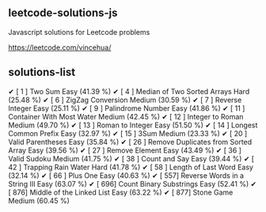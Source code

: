## leetcode-solutions-js

Javascript solutions for Leetcode problems

https://leetcode.com/vincehua/

## solutions-list

✔ [  1 ] Two Sum                                                      Easy   (41.39 %)
✔ [  4 ] Median of Two Sorted Arrays                                  Hard   (25.48 %)
✔ [  6 ] ZigZag Conversion                                            Medium (30.59 %)
✔ [  7 ] Reverse Integer                                              Easy   (25.11 %)
✔ [  9 ] Palindrome Number                                            Easy   (41.86 %)
✔ [ 11 ] Container With Most Water                                    Medium (42.45 %)
✔ [ 12 ] Integer to Roman                                             Medium (49.70 %)
✔ [ 13 ] Roman to Integer                                             Easy   (51.50 %)
✔ [ 14 ] Longest Common Prefix                                        Easy   (32.97 %)
✔ [ 15 ] 3Sum                                                         Medium (23.33 %)
✔ [ 20 ] Valid Parentheses                                            Easy   (35.84 %)
✔ [ 26 ] Remove Duplicates from Sorted Array                          Easy   (39.56 %)
✔ [ 27 ] Remove Element                                               Easy   (43.49 %)
✔ [ 36 ] Valid Sudoku                                                 Medium (41.75 %)
✔ [ 38 ] Count and Say                                                Easy   (39.44 %)
✔ [ 42 ] Trapping Rain Water                                          Hard   (41.78 %)
✔ [ 58 ] Length of Last Word                                          Easy   (32.14 %)
✔ [ 66 ] Plus One                                                     Easy   (40.63 %)
✔ [ 557] Reverse Words in a String III                                Easy   (63.07 %)
✔ [ 696] Count Binary Substrings                                      Easy   (52.41 %)
✔ [ 876] Middle of the Linked List                                    Easy   (63.22 %)
✔ [ 877] Stone Game                                                   Medium (60.45 %)